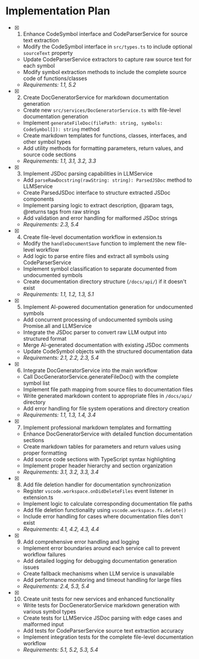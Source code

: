 # Implementation Plan

- [x] 1. Enhance CodeSymbol interface and CodeParserService for source text extraction
  - Modify the CodeSymbol interface in `src/types.ts` to include optional `sourceText` property
  - Update CodeParserService extractors to capture raw source text for each symbol
  - Modify symbol extraction methods to include the complete source code of functions/classes
  - _Requirements: 1.1, 5.2_

- [x] 2. Create DocGeneratorService for markdown documentation generation
  - Create new `src/services/DocGeneratorService.ts` with file-level documentation generation
  - Implement `generateFileDoc(filePath: string, symbols: CodeSymbol[]): string` method
  - Create markdown templates for functions, classes, interfaces, and other symbol types
  - Add utility methods for formatting parameters, return values, and source code sections
  - _Requirements: 1.1, 3.1, 3.2, 3.3_

- [x] 3. Implement JSDoc parsing capabilities in LLMService
  - Add `parseRawDocstring(rawString: string): ParsedJSDoc` method to LLMService
  - Create ParsedJSDoc interface to structure extracted JSDoc components
  - Implement parsing logic to extract description, @param tags, @returns tags from raw strings
  - Add validation and error handling for malformed JSDoc strings
  - _Requirements: 2.3, 5.4_

- [x] 4. Create file-level documentation workflow in extension.ts
  - Modify the `handleDocumentSave` function to implement the new file-level workflow
  - Add logic to parse entire files and extract all symbols using CodeParserService
  - Implement symbol classification to separate documented from undocumented symbols
  - Create documentation directory structure (`/docs/api/`) if it doesn't exist
  - _Requirements: 1.1, 1.2, 1.3, 5.1_

- [x] 5. Implement AI-powered documentation generation for undocumented symbols
  - Add concurrent processing of undocumented symbols using Promise.all and LLMService
  - Integrate the JSDoc parser to convert raw LLM output into structured format
  - Merge AI-generated documentation with existing JSDoc comments
  - Update CodeSymbol objects with the structured documentation data
  - _Requirements: 2.1, 2.2, 2.3, 5.4_

- [x] 6. Integrate DocGeneratorService into the main workflow
  - Call DocGeneratorService.generateFileDoc() with the complete symbol list
  - Implement file path mapping from source files to documentation files
  - Write generated markdown content to appropriate files in `/docs/api/` directory
  - Add error handling for file system operations and directory creation
  - _Requirements: 1.1, 1.3, 1.4, 3.4_

- [x] 7. Implement professional markdown templates and formatting
  - Enhance DocGeneratorService with detailed function documentation sections
  - Create markdown tables for parameters and return values using proper formatting
  - Add source code sections with TypeScript syntax highlighting
  - Implement proper header hierarchy and section organization
  - _Requirements: 3.1, 3.2, 3.3, 3.4_

- [x] 8. Add file deletion handler for documentation synchronization
  - Register `vscode.workspace.onDidDeleteFiles` event listener in extension.ts
  - Implement logic to calculate corresponding documentation file paths
  - Add file deletion functionality using `vscode.workspace.fs.delete()`
  - Include error handling for cases where documentation files don't exist
  - _Requirements: 4.1, 4.2, 4.3, 4.4_

- [x] 9. Add comprehensive error handling and logging
  - Implement error boundaries around each service call to prevent workflow failures
  - Add detailed logging for debugging documentation generation issues
  - Create fallback mechanisms when LLM service is unavailable
  - Add performance monitoring and timeout handling for large files
  - _Requirements: 2.4, 5.3, 5.4_

- [x] 10. Create unit tests for new services and enhanced functionality
  - Write tests for DocGeneratorService markdown generation with various symbol types
  - Create tests for LLMService JSDoc parsing with edge cases and malformed input
  - Add tests for CodeParserService source text extraction accuracy
  - Implement integration tests for the complete file-level documentation workflow
  - _Requirements: 5.1, 5.2, 5.3, 5.4_